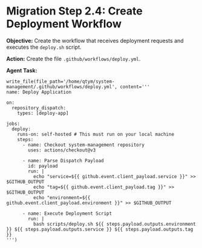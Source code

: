 # Migration Step 2.4: Create Deployment Workflow

**Objective:** Create the workflow that receives deployment requests and executes the `deploy.sh` script.

**Action:** Create the file `.github/workflows/deploy.yml`.

**Agent Task:**
```
write_file(file_path='/home/qtym/system-management/.github/workflows/deploy.yml', content='''
name: Deploy Application

on:
  repository_dispatch:
    types: [deploy-app]

jobs:
  deploy:
    runs-on: self-hosted # This must run on your local machine
    steps:
      - name: Checkout system-management repository
        uses: actions/checkout@v3

      - name: Parse Dispatch Payload
        id: payload
        run: |
          echo "service=${{ github.event.client_payload.service }}" >> $GITHUB_OUTPUT
          echo "tag=${{ github.event.client_payload.tag }}" >> $GITHUB_OUTPUT
          echo "environment=${{ github.event.client_payload.environment }}" >> $GITHUB_OUTPUT

      - name: Execute Deployment Script
        run: |
          bash scripts/deploy.sh ${{ steps.payload.outputs.environment }} ${{ steps.payload.outputs.service }} ${{ steps.payload.outputs.tag }}
''')
```
